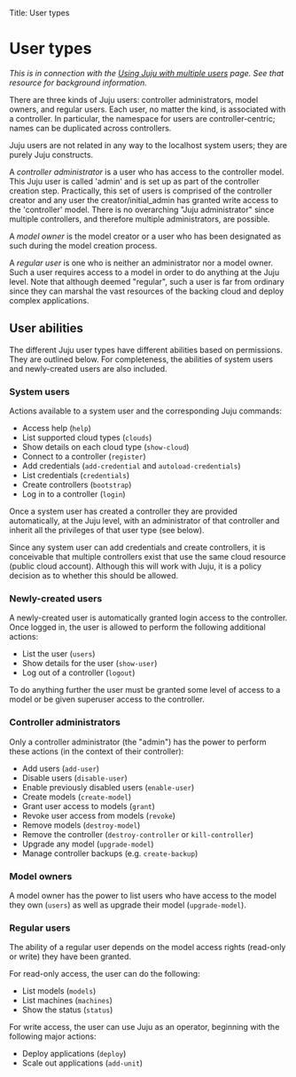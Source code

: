 Title: User types

# User types

*This is in connection with the [Using Juju with multiple users][multiuser]
page. See that resource for background information.*

There are three kinds of Juju users: controller administrators, model owners,
and regular users. Each user, no matter the kind, is associated with a
controller. In particular, the namespace for users are controller-centric;
names can be duplicated across controllers.

Juju users are not related in any way to the localhost system users; they are
purely Juju constructs.

A *controller administrator* is a user who has access to the controller model.
This Juju user is called 'admin' and is set up as part of the controller
creation step. Practically, this set of users is comprised of the controller
creator and any user the creator/initial_admin has granted write access to the
'controller' model. There is no overarching "Juju administrator" since multiple
controllers, and therefore multiple administrators, are possible.

A *model owner* is the model creator or a user who has been designated as such
during the model creation process.

A *regular user* is one who is neither an administrator nor a model owner. Such
a user requires access to a model in order to do anything at the Juju level.
Note that although deemed "regular", such a user is far from ordinary since
they can marshal the vast resources of the backing cloud and deploy complex
applications.

## User abilities

The different Juju user types have different abilities based on permissions.
They are outlined below. For completeness, the abilities of system users and
newly-created users are also included.

### System users

Actions available to a system user and the corresponding Juju commands:

 - Access help (`help`)
 - List supported cloud types (`clouds`)
 - Show details on each cloud type (`show-cloud`)
 - Connect to a controller (`register`)
 - Add credentials (`add-credential` and `autoload-credentials`)
 - List credentials (`credentials`)
 - Create controllers (`bootstrap`)
 - Log in to a controller (`login`)

Once a system user has created a controller they are provided automatically, at
the Juju level, with an administrator of that controller and inherit all the
privileges of that user type (see below).

Since any system user can add credentials and create controllers, it is
conceivable that multiple controllers exist that use the same cloud resource
(public cloud account). Although this will work with Juju, it is a policy
decision as to whether this should be allowed.

### Newly-created users

A newly-created user is automatically granted login access to the controller.
Once logged in, the user is allowed to perform the following additional
actions:

 - List the user (`users`)
 - Show details for the user (`show-user`)
 - Log out of a controller (`logout`)

To do anything further the user must be granted some level of access to a model
or be given superuser access to the controller.

### Controller administrators

Only a controller administrator (the "admin") has the power to perform these
actions (in the context of their controller):

 - Add users (`add-user`)
 - Disable users (`disable-user`)
 - Enable previously disabled users (`enable-user`)
 - Create models (`create-model`)
 - Grant user access to models (`grant`)
 - Revoke user access from models (`revoke`)
 - Remove models (`destroy-model`)
 - Remove the controller (`destroy-controller` or `kill-controller`)
 - Upgrade any model (`upgrade-model`)
 - Manage controller backups (e.g. `create-backup`)

### Model owners

A model owner has the power to list users who have access to the model they own
(`users`) as well as upgrade their model (`upgrade-model`).

### Regular users

The ability of a regular user depends on the model access rights (read-only or
write) they have been granted.

For read-only access, the user can do the following:

 - List models (`models`)
 - List machines (`machines`)
 - Show the status (`status`)

For write access, the user can use Juju as an operator, beginning with the
following major actions:

 - Deploy applications (`deploy`)
 - Scale out applications (`add-unit`)


<!-- LINKS -->

[multiuser]: ./multiuser.md
